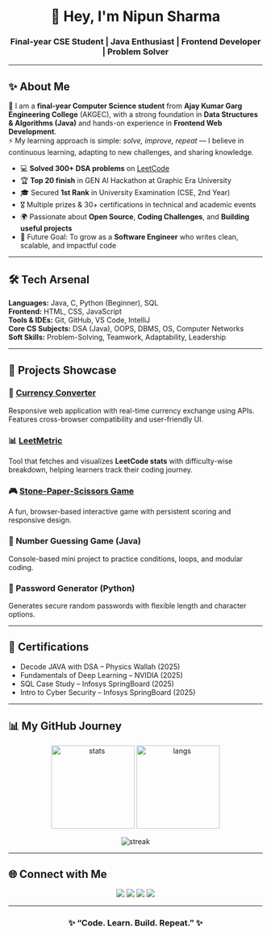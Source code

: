 <h1 align="center">👋 Hey, I'm Nipun Sharma</h1>
<h3 align="center">Final-year CSE Student | Java Enthusiast | Frontend Developer | Problem Solver</h3>

---

## ✨ About Me
🌟 I am a **final-year Computer Science student** from **Ajay Kumar Garg Engineering College** (AKGEC), with a strong foundation in **Data Structures & Algorithms (Java)** and hands-on experience in **Frontend Web Development**.  
⚡ My learning approach is simple: *solve, improve, repeat* — I believe in continuous learning, adapting to new challenges, and sharing knowledge.  

- 💻 **Solved 300+ DSA problems** on [LeetCode](https://leetcode.com/u/sharmanipun147/)  
- 🏆 **Top 20 finish** in GEN AI Hackathon at Graphic Era University  
- 🎓 Secured **1st Rank** in University Examination (CSE, 2nd Year)  
- 🎖️ Multiple prizes & 30+ certifications in technical and academic events  
- 🌍 Passionate about **Open Source**, **Coding Challenges**, and **Building useful projects**  
- 🔮 Future Goal: To grow as a **Software Engineer** who writes clean, scalable, and impactful code  

---

## 🛠️ Tech Arsenal
**Languages:** Java, C, Python (Beginner), SQL  
**Frontend:** HTML, CSS, JavaScript  
**Tools & IDEs:** Git, GitHub, VS Code, IntelliJ  
**Core CS Subjects:** DSA (Java), OOPS, DBMS, OS, Computer Networks  
**Soft Skills:** Problem-Solving, Teamwork, Adaptability, Leadership  

---

## 🚀 Projects Showcase
### 💱 [Currency Converter](https://github.com/NipunSharma2003/Currency-Converter)
Responsive web application with real-time currency exchange using APIs. Features cross-browser compatibility and user-friendly UI.  

### 📊 [LeetMetric](https://github.com/NipunSharma2003/Leetmetric_Final)
Tool that fetches and visualizes **LeetCode stats** with difficulty-wise breakdown, helping learners track their coding journey.  

### 🎮 [Stone-Paper-Scissors Game](https://github.com/NipunSharma2003/Stone-paper-scissor)
A fun, browser-based interactive game with persistent scoring and responsive design.  

### 🎯 Number Guessing Game (Java)  
Console-based mini project to practice conditions, loops, and modular coding.  

### 🔑 Password Generator (Python)  
Generates secure random passwords with flexible length and character options.  

---

## 📜 Certifications
- Decode JAVA with DSA – Physics Wallah (2025)  
- Fundamentals of Deep Learning – NVIDIA (2025)  
- SQL Case Study – Infosys SpringBoard (2025)  
- Intro to Cyber Security – Infosys SpringBoard (2025)  

---

## 📊 My GitHub Journey
<p align="center">
  <img src="https://github-readme-stats.vercel.app/api?username=NipunSharma2003&show_icons=true&theme=radical" alt="stats" height="165" />
  <img src="https://github-readme-stats.vercel.app/api/top-langs/?username=NipunSharma2003&layout=compact&theme=radical" alt="langs" height="165" />
</p>

<p align="center">
  <img src="https://github-readme-streak-stats.herokuapp.com?user=NipunSharma2003&theme=radical&hide_border=false" alt="streak" />
</p>

---

## 🌐 Connect with Me
<p align="center">
  <a href="https://www.linkedin.com/in/nipun-sharma-99962829b/"><img src="https://img.shields.io/badge/LinkedIn-blue?style=for-the-badge&logo=linkedin"></a>
  <a href="https://github.com/NipunSharma2003"><img src="https://img.shields.io/badge/GitHub-black?style=for-the-badge&logo=github"></a>
  <a href="https://leetcode.com/u/sharmanipun147/"><img src="https://img.shields.io/badge/LeetCode-FFA116?style=for-the-badge&logo=leetcode&logoColor=white"></a>
  <a href="mailto:sharmanipun432@gmail.com"><img src="https://img.shields.io/badge/Email-red?style=for-the-badge&logo=gmail&logoColor=white"></a>
</p>

---

<h3 align="center">✨ “Code. Learn. Build. Repeat.” ✨</h3>
